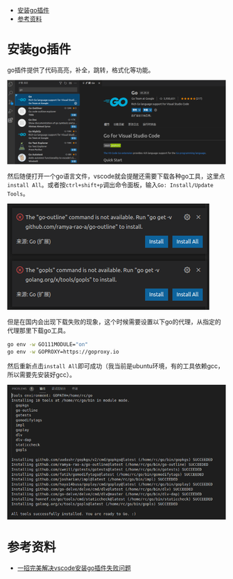 - [安装go插件](#安装go插件)
- [参考资料](#参考资料)

# 安装go插件

go插件提供了代码高亮，补全，跳转，格式化等功能。

![download-go-plugin](download-go-plugin.png)

然后随便打开一个go语言文件，vscode就会提醒还需要下载各种go工具，这里点`install All`。或者按`ctrl+shift+p`调出命令面板，输入`Go: Install/Update Tools`。

![install-go-commands](install-go-commands.png)

但是在国内会出现下载失败的现象，这个时候需要设置以下go的代理，从指定的代理那里下载go工具。

```bash
go env -w GO111MODULE="on"
go env -w GOPROXY=https://goproxy.io
```

然后重新点击`install All`即可成功（我当前是ubuntu环境，有的工具依赖gcc，所以需要先安装好gcc）。

![all-tools-installed](all-tools-installed.png)

# 参考资料

- [一招完美解决vscode安装go插件失败问题](https://blog.csdn.net/qq_41065919/article/details/107710144)
